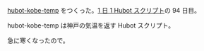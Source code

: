 [hubot-kobe-temp][gh:bouzuya/hubot-kobe-temp] をつくった。[1 日 1 Hubot スクリプト][hubot-script-per-day]の 94 日目。

hubot-kobe-temp は神戸の気温を返す Hubot スクリプト。

急に寒くなったので。

[gh:bouzuya/hubot-kobe-temp]: https://github.com/bouzuya/hubot-kobe-temp
[hubot-script-per-day]: https://blog.bouzuya.net/posts?tags=hubot-script-per-day
